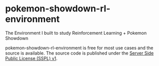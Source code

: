 # pokemon-showdown-rl-environment
The Environment I built to study Reinforcement Learning + Pokemon Showdown

  pokemon-showdown-rl-environment is free for most use cases and the source is available. The source code is published
  under the [Server Side Public License (SSPL) v1](LICENSE.txt).
